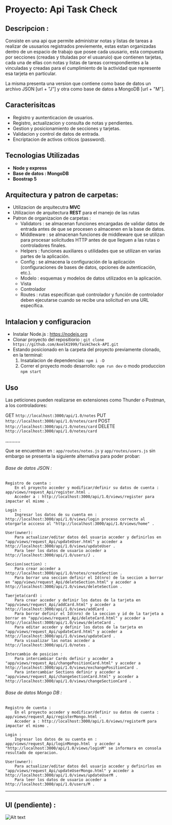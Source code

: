 # Proyecto: Api Task Check

## Descripcion : 

Consiste en una api que permite administrar notas y listas de tareas a realizar de ususarios registrados previemente, estas estan organizadas dentro de un espacio de trabajo que posee cada ususario, esta compuesta por secciones (creadas y tituladas por el usuaruio) que contienen tarjetas, cada una de ellas con notas y listas de tareas correspondientes a la vinculadas y creadas para el cumplimiento de la actividad que represente esa tarjeta en particular. 

La misma presenta una version que contiene como base de datos un archivo JSON [url + "J"] y otra como base de datos a MongoDB [url + "M"].  

## Caracterisitcas 

- Registro y auntenticacion de usuarios.
- Registro, actualizacion y consulta de notas y pendientes.
- Gestion y posicionamiento de secciones y tarjetas.
- Validacion y control de datos de entrada.
- Encriptacion de activos criticos (password).

## Tecnologias Utilizadas
- **Node y express**
- **Base de datos : MongoDB** 
- **Boostrap 5**

## Arquitectura y patron de carpetas: 
- Utilizacion de arquitecutra **MVC**
- Utilizacion de arquitectura **REST** para el manejo de las rutas
- Patron de organizacion de carpetas :
    - Validators : se almacenan funciones encargadas de validar datos de entrada antes de que se procesen o almacenen en la base de datos. 
    - Middleware : se almacenan funciones de middleware que se utilizan para procesar solicitudes HTTP antes de que lleguen a las rutas o controladores finales. 
    - Helpers : funciones auxiliares o utilidades que se utilizan en varias partes de la aplicación.
    - Config : se almacena la configuración de la aplicación (configuraciones de bases de datos, opciones de autenticación, etc.).
    - Modelo : esquemas y modelos de datos utilizados en la aplicación. 
    - Vista
    - Controlador
    - Routes : rutas especifican qué controlador y función de controlador deben ejecutarse cuando se recibe una solicitud en una URL específica. 

## Intalacion y configuracion
- Instalar Node.js : https://nodejs.org
- Clonar proyecto del repositiorio : `git clone https://github.com/AxelK1999/TaskCheck-API.git`
- Estando posicionado en la carpeta del proyecto previamente clonado, en la terminal:
    1. Insatalacion de dependencias: ` npm i -D `
    2. Correr el proyecto modo desarrollo: `npm run dev` o modo produccion `npm start`

## Uso 

Las peticiones pueden realizarse en extensiones como Thunder o Postman, a los controladores:

GET `http://localhost:3000/api/1.0/notes`
PUT `http://localhost:3000/api/1.0/notes/card`
POST `http://localhost:3000/api/1.0/notes/card`
DELETE `http://localhost:3000/api/1.0/notes/card`

**..........** 

Que se encuentran en : `app/routes/notes.js` y `app/routes/users.js` sin embargo se presenta la siguiente alternativa para poder probar: 

###### Base de datos JSON :

    Registro de cuenta :
        En el proyecto acceder y modificar/definir su datos de cuenta : app/views/request_Api/register.html .
        Acceder a : http://localhost:3000/api/1.0/views/register para impactar el mismo .

    Login :
        Ingresar los datos de su cuenta en : http://localhost:3000/api/1.0/views/login proceso correcto al otorgarle accceso al "http://localhost:3000/api/1.0/views/home" .

    User(owner):
        Para actualizar/editar datos del usuario acceder y definirlos en "app/views/request_Api/updateUser.html" y acceder a http://localhost:3000/api/1.0/views/updateUser .
        Para leer los datos de usuario acceder a http://localhost:3000/api/1.0/users/J .

    Seccion(section) :
        Para crear acceder a http://localhost:3000/api/1.0/notes/createSection .
        Para borrar una seccion definir el Id(nro) de la seccion a borrar en "app/views/request_Api/deleteSection.html" y acceder a http://localhost:3000/api/1.0/views/deleteSection .  

    Taerjeta(card) : 
        Para crear acceder y definir los datos de la tarjeta en "app/views/request_Api/addCard.html" y acceder a http://localhost:3000/api/1.0/views/addCard .
        Para borrar definir el Id(nro) de la seccion y id de la tarjeta a borrar en "app/views/request_Api/deleteCard.html" y acceder a http://localhost:3000/api/1.0/views/deleteCard .
        Para editar acceder y definir los datos de la tarjeta en "app/views/request_Api/updateCard.html" y acceder a http://localhost:3000/api/1.0/views/updateCard .
        Para visualizar las notas acceder a http://localhost:3000/api/1.0/notes . 
    
    Intercambio de posicion :
        Para intercambiar Cards definir y acceder a "app/views/request_Api/changePositionCard.html" y acceder a http://localhost:3000/api/1.0/views/exchangePositionCard .
        Para intercambiar Sections definir y acceder a "app/views/request_Api/changeSectionCard.html" y acceder a http://localhost:3000/api/1.0/views/changeSectionCard .

###### Base de datos Mongo DB :

    Registro de cuenta :
        En el proyecto acceder y modificar/definir su datos de cuenta : app/views/request_Api/registerMongo.html .
        Acceder a : http://localhost:3000/api/1.0/views/registerM para impactar el mismo .

    Login :
        Ingresar los datos de su cuenta en : app/views/request_Api/loginMongo.html  y acceder a "http://localhost:3000/api/1.0/views/loginM" se informara en consola resultado de operacion.

    User(owner):
        Para actualizar/editar datos del usuario acceder y definirlos en "app/views/request_Api/updateUserMongo.html" y acceder a http://localhost:3000/api/1.0/views/updateUserM .
        Para leer los datos de usuario acceder a http://localhost:3000/api/1.0/users/M .
-------
## UI (pendiente) : 

![Alt text](/esquema%20y%20diseño/image.png)
